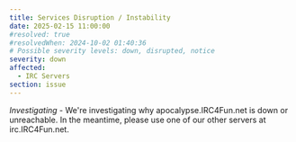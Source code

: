 ```yaml
---
title: Services Disruption / Instability
date: 2025-02-15 11:00:00
#resolved: true
#resolvedWhen: 2024-10-02 01:40:36
# Possible severity levels: down, disrupted, notice
severity: down
affected:
  - IRC Servers
section: issue
---
```


*Investigating* - We're investigating why apocalypse.IRC4Fun.net is down or unreachable.  In the meantime, please use one of our other servers at irc.IRC4Fun.net.
